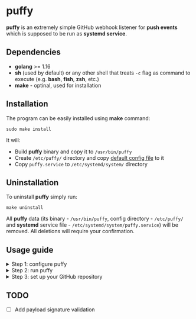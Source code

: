# puffy
**puffy** is an extremely simple GitHub webhook listener for **push events** 
which is supposed to be run as **systemd service**.

## Dependencies
* **golang** >= 1.16
* **sh** (used by default) or any other shell that treats `-c` flag as command to execute (e.g. **bash**, **fish**, **zsh**, etc.)
* **make** - optinal, used for installation

## Installation
The program can be easily installed using **make** command:

```shell
sudo make install
```

It will:
* Build **puffy** binary and copy it to `/usr/bin/puffy`
* Create `/etc/puffy/` directory and copy [default config file](https://github.com/jieggii/puffy/blob/master/config.default.toml) to it
* Copy `puffy.service` to `/etc/systemd/system/` directory

## Uninstallation
To uninstall **puffy** simply run:

```shell
make uninstall
```

All **puffy** data (its binary - `/usr/bin/puffy`, config directory - `/etc/puffy/` 
and **systemd** service file - `/etc/systemd/system/puffy.service`) will be removed. 
All deletions will require your confirmation.

## Usage guide
<details>
<summary>Step 1: configure puffy</summary>

You will need to configure **puffy** at first. Configuration file is in **TOML** format, so 
primarily get acquainted with [toml specification](https://toml.io/en/v1.0.0) 
(especially pay attention to [array of tables](https://toml.io/en/v1.0.0#array-of-tables)).

Then open `/etc/puffy/config.toml` (this is where its config file is located by default)
with your favourite text editor and set everything you need and add your repositories.

[Example config](https://github.com/jieggii/puffy/blob/master/config.example.toml):

```toml
host = "0.0.0.0"         # (optional, default: "0.0.0.0")
                         # host to listen to

port = 8080              # (required)
                         # port to listen to

endpoint = "/"           # (optional, default: "/") 
                         # endpoint to listen to

shell = "/usr/bin/bash"  # (optonal, default: "/usr/bin/sh") 
                         # shell to use when running command from $repos[i].exec
                           
workdir = "/"            # (optional, default: "/") 
                         # workdir to go to when running command from $repos[i].exec

[[repos]]  # full repository example
name = "username/repo"   # (required)
                         # name of the repository in <username>/<repo-name> format

shell = "/usr/bin/fish"  # (optional, default: $shell) 
                         # overwrite $shell for this repository

workdir = "/root/repo"   # (optional, default: $workdir) 
                         # overwrite $workdir for this repository

exec = "./script.fish"   # (required)
                         # command to execute when push event is received

[[repos]]  # the most simple repository example
name = "username/repo-name"
exec = "/home/username/scripts/alert.sh"

# other repository examples
[[repos]]  
name = "username/repo-name"
workdir = "/home/username/repo-name/"
exec = "git pull"

[[repos]]
name = "username/website"
workdir = "/home/username/repos/website/"
exec = "bash scripts/on-push.bash"
```

_**Note:** you need to restart puffy after every config file edits._
</details>

<details>
<summary>Step 2: run puffy</summary>

When **puffy** is set up, it's time to run it! **Puffy** is supposed to be used with **systemd**, 
but nothing prevents you from running it in the way you want. 
Directly for example, just using the `puffy` command. And I recommend you to do it at first time just to make sure everything's fine. Anyway, I will show how to use it with **systemd**.

At first start the puffy service:

`sudo systemctl start puffy.service`

You can check its status if you want to make sure it is running properly:

`systemctl status puffy.service`

And after that you would probably like to *enable* it to make puffy always start after boot:

`sudo systemctl enable puffy.service`

You can also read puffy logs using this command:

`sudo journalctl -u puffy.service`
</details>

<details>
<summary>Step 3: set up your GitHub repository</summary>

Now, when **puffy** is configured, running on your servier and waiting for push events,
it's time to set up your GitHub repository.

1. Go to repository **settings** and choose **Webhooks** meny entry.
![pic1](https://imgur.com/To3W0yT.jpg)

2. Press **Add webhook** and confirm your password.
3. Fill fields: Provide **payload URL** in `http://<hostname>:<port>/<endpoint>` format, where `<hostname>` is your domain name or IP address, `<port>` and `<endpoint>` are port and endpooint **puffy** is listening to; set **Content type** to `application/json` and press **Add webhook**.
![pic2](https://imgur.com/tKDBryR.jpg)

**Done!** Webhook is configured. Now, to check if everythng works fine, 
click on your webhook, then go to **Recent deliveries** tab and click on the first delivery. 
It should look like this (with response code **200** and `pong!` body):
![pic3](https://imgur.com/inL7aXG.jpg)
</details>

## TODO
- [ ] Add payload signature validation
